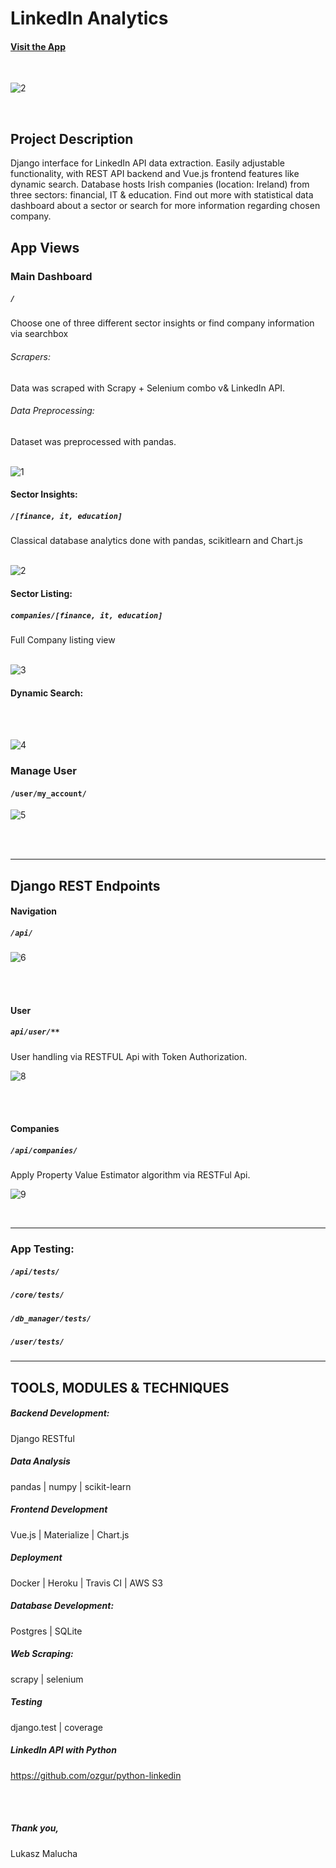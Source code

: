 # LinkedIn Analytics

#### [Visit the App](https://linkedinanalytics.herokuapp.com/)

<br>

![2](https://user-images.githubusercontent.com/26208598/70807515-9a1b7c00-1db5-11ea-9935-66a94c83b288.PNG)

<br>

## Project Description

Django interface for LinkedIn API data extraction. Easily adjustable functionality, with REST API backend and Vue.js frontend 
features like dynamic search. Database hosts Irish companies (location: Ireland) from three sectors: financial, IT & education. 
Find out more with statistical data dashboard about a sector or search for more information regarding chosen company.


## App Views

### Main Dashboard
##### `/`
Choose one of three different sector insights or find company information via searchbox

###### Scrapers:

Data was scraped with Scrapy + Selenium combo v& LinkedIn API.

###### Data Preprocessing:
Dataset was preprocessed with pandas. 
<br>
<br>

![1](https://user-images.githubusercontent.com/26208598/70807514-9a1b7c00-1db5-11ea-9b6d-7e8b1402e122.PNG)

#### Sector Insights:
##### `/[finance, it, education]`
Classical database analytics done with pandas, scikitlearn and Chart.js
<br>
<br>

![2](https://user-images.githubusercontent.com/26208598/70807515-9a1b7c00-1db5-11ea-9935-66a94c83b288.PNG)

#### Sector Listing:
##### `companies/[finance, it, education]`
Full Company listing view
<br>
<br>

![3](https://user-images.githubusercontent.com/26208598/70807516-9a1b7c00-1db5-11ea-9dba-ac649bb16ce3.PNG)

#### Dynamic Search:
<br>
<br>

![4](https://user-images.githubusercontent.com/26208598/70807517-9ab41280-1db5-11ea-9887-b7540d97b85b.PNG)

 
### Manage User
#### `/user/my_account/`

![5](https://user-images.githubusercontent.com/26208598/70807521-9be53f80-1db5-11ea-8d39-2daebf1c7e3e.PNG)


<br>
<br>





-----------------

## Django REST Endpoints

#### Navigation
##### `/api/`

![6](https://user-images.githubusercontent.com/26208598/70807623-d5b64600-1db5-11ea-8430-dcc6a680bf80.PNG)

<br>
<br>

#### User
##### `api/user/**`

 User handling via RESTFUL Api with Token Authorization.

![8](https://user-images.githubusercontent.com/26208598/54323069-85744280-45ef-11e9-9c9f-2f2ea1420e82.JPG)

<br>
<br>



#### Companies 
##### `/api/companies/`

Apply Property Value Estimator algorithm via RESTFul Api.
 
![9](https://user-images.githubusercontent.com/26208598/54323070-85744280-45ef-11e9-834e-a1afcfd51993.JPG) 

<br>


-----------------


### App Testing:

##### `/api/tests/`
##### `/core/tests/` 
##### `/db_manager/tests/`
##### `/user/tests/`

-----------------

## TOOLS, MODULES & TECHNIQUES

##### Backend Development:
Django RESTful

##### Data Analysis
pandas | numpy | scikit-learn

##### Frontend Development
Vue.js | Materialize | Chart.js

##### Deployment
Docker | Heroku | Travis CI | AWS S3

##### Database Development:
Postgres | SQLite

##### Web Scraping:
scrapy | selenium

##### Testing
django.test | coverage

##### LinkedIn API with Python 
https://github.com/ozgur/python-linkedin

<br>
<br>

##### Thank you,

Lukasz Malucha
